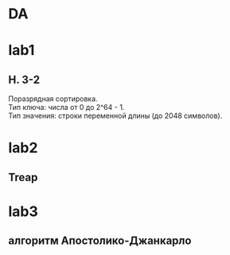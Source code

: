 # DA


# lab1  
## **H. 3-2**

Поразрядная сортировка.  
Тип ключа: числа от 0 до 2^64 - 1.  
Тип значения: строки переменной длины (до 2048 символов).  

# lab2  
## **Treap**

# lab3
## **алгоритм Апостолико-Джанкарло**
